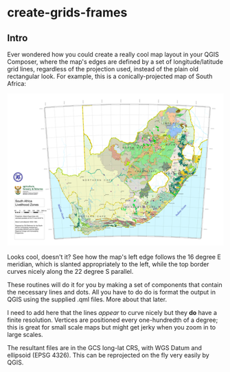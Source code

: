 # create-grids-frames

## Intro

Ever wondered how you could create a really cool map layout in your QGIS Composer, where the map's edges are defined by a set of longitude/latitude grid lines, regardless of the projection used, instead of the plain old rectangular look. For example, this is a conically-projected map of South Africa:

![map of SA in Albers Equal Area](images/livelihood_zones_v2_a4_1.png "Livelihood Zones in South Africa")

Looks cool, doesn't it? See how the map's left edge follows the 16 degree E meridian, which is slanted appropriately to the left, while the top border curves nicely along the 22 degree S parallel.

These routines will do it for you by making a set of components that contain the necessary lines and dots. All you have to do do is format the output in QGIS using the supplied .qml files. More about that later.

I need to add here that the lines _appear_ to curve nicely but they **do** have a finite resolution. Vertices are positioned every one-hundredth of a degree; this is great for small scale maps but might get jerky when you zoom in to large scales.

The resultant files are in the GCS long-lat CRS, with WGS Datum and ellipsoid (EPSG 4326). This can be reprojected on the fly very easily by QGIS.

##
